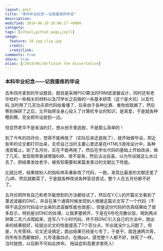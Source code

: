 ```yaml
---
layout: post
title: "本科毕业纪念——记我蛋疼的毕设"
description: 
modified: 2014-06-10 20:06:17 +0800
category: 
tags: [school,github page,jeyll]
image:
  feature: 19.jpg-clip.jpg
  credit: 
  creditlink: 
comments: true
share: true
alias: [/2014/06/10/finish the dissertation]
---
```


### 本科毕业纪念——记我蛋疼的毕设
去年四月拿到的毕设题目，题目是采用PSO算法的FRM滤波器设计，同时还有老华给的一些相关的材料以及邝学长之前做的一些基本研究（这个是大坑）以及代码,当时用了几天功夫把代码给看懂了，后来由于各种比赛、推免给耽搁了，然后等到保研了之后，又开始把全身心投入了计算机专业的知识，是真爱，于是就各种瞎折腾，完全把毕设放到一边。

<!--more-->
但显然老华不是省油的灯，想从他手里逃脱，不是那么简单的！

到了今年的四月份，觉得不能再拖了（实际后来还是拖了），就开始做毕设，把近些年的论文都打印出来，无奈自己当时主要心思还是在HTML5游戏设计中，各种浅尝辄止。到了五月份，实在不能再拖了，然后在学长代码的基础上开始改进，做了几天，发现阻带衰减增强6dB，很不容易，然后沾沾自喜，以为毕设就这么水过去了，把结果发给老华，被告知需要和某篇发表过的文献比下性能。  

比就比吧，结果按别人的指标体系重新改了代码，一跑，发现比最差的文献还差了几dB，然后就歇菜了，于是就各种改进各种盲目尝试，整个人在五月份都不好了。

五月份把所有自己和老华能想到的方法都给试了，然后在Y.C.L的开篇论文看到了罩滤波器的DNC，并且在某个通宵时候发现别人根据这篇论文写了一个代码（不得不说这份代码设计出来的滤波器性能也很差），但是这份代码的仿真结果给了很多启示，特别是对DNC的处理，让我茅塞顿开，于是在6号吃完散伙饭，喝到两点钟第二天六点爬起来，连写八个小时代码，终于将DNC引入自己的方法中，跑出来的结果挺好，较提出论文的性能提高了7个百分点，毕业就没什么问题了。但是，九号答辩，论文还没搞定，跑出结果已经是七号了，于是乎，就连通两次宵，将所有东西都做好。九号凌晨四点，在做ppt，感觉整个人都不好，快死了一样。当时就想，以后断不可如此拼命。
拖延症和高要求害死人!
